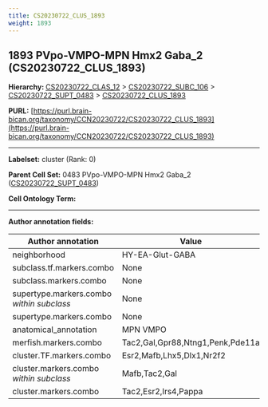 ```yaml
---
title: CS20230722_CLUS_1893
weight: 1893
---
```

## 1893 PVpo-VMPO-MPN Hmx2 Gaba_2 (CS20230722_CLUS_1893)
<b>Hierarchy: </b>
[CS20230722_CLAS_12](../CS20230722_CLAS_12) >
[CS20230722_SUBC_106](../CS20230722_SUBC_106) >
[CS20230722_SUPT_0483](../CS20230722_SUPT_0483) >
[CS20230722_CLUS_1893](../CS20230722_CLUS_1893)

**PURL:** [https://purl.brain-bican.org/taxonomy/CCN20230722/CS20230722_CLUS_1893](https://purl.brain-bican.org/taxonomy/CCN20230722/CS20230722_CLUS_1893)

---


**Labelset:** cluster (Rank: 0)

**Parent Cell Set:** 0483 PVpo-VMPO-MPN Hmx2 Gaba_2 ([CS20230722_SUPT_0483](../CS20230722_SUPT_0483))



**Cell Ontology Term:** 

[MARKER GENES.]: #


---

[TRANSFERRED ANNOTATIONS.]: #


[AUTHOR ANNOTATION FIELDS.]: #


**Author annotation fields:**

| Author annotation | Value |
|-------------------|-------|
|neighborhood|HY-EA-Glut-GABA|
|subclass.tf.markers.combo|None|
|subclass.markers.combo|None|
|supertype.markers.combo _within subclass_|None|
|supertype.markers.combo|None|
|anatomical_annotation|MPN VMPO|
|merfish.markers.combo|Tac2,Gal,Gpr88,Ntng1,Penk,Pde11a|
|cluster.TF.markers.combo|Esr2,Mafb,Lhx5,Dlx1,Nr2f2|
|cluster.markers.combo _within subclass_|Mafb,Tac2,Gal|
|cluster.markers.combo|Tac2,Esr2,Irs4,Pappa|
